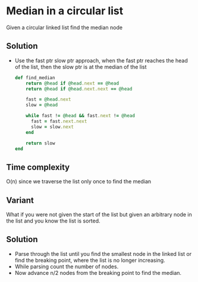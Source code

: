 # Median in a circular list
Given a circular linked list find the median node

## Solution
- Use the fast ptr slow ptr approach, when the fast ptr reaches the head of the list, then the slow ptr is at the median of the list
    ```ruby
    def find_median
        return @head if @head.next == @head
        return @head if @head.next.next == @head

        fast = @head.next
        slow = @head

        while fast != @head && fast.next != @head
          fast = fast.next.next
          slow = slow.next
        end

        return slow
    end
    ```

## Time complexity
O(n) since we traverse the list only once to find the median

## Variant
What if you were not given the start of the list but given an arbitrary node in the list and you know the list is sorted.

## Solution
- Parse through the list until you find the smallest node in the linked list or find the breaking point, where the list is no longer increasing.
- While parsing count the number of nodes.
- Now advance n/2 nodes from the breaking point to find the median.
